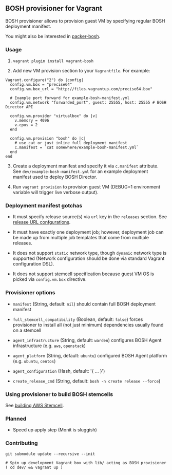 ## BOSH provisioner for Vagrant

BOSH provisioner allows to provision guest VM by specifying regular BOSH deployment manifest.

You might also be interested in [packer-bosh](https://github.com/cppforlife/packer-bosh).


### Usage

1. `vagrant plugin install vagrant-bosh`

2. Add new VM provision section to your `Vagrantfile`. For example:

```
Vagrant.configure("2") do |config|
  config.vm.box = "precise64"
  config.vm.box_url = "http://files.vagrantup.com/precise64.box"

  # Example port forward for example-bosh-manifest.yml
  config.vm.network "forwarded_port", guest: 25555, host: 25555 # BOSH Director API

  config.vm.provider "virtualbox" do |v|
    v.memory = 4096
    v.cpus = 2
  end

  config.vm.provision "bosh" do |c|
    # use cat or just inline full deployment manifest
    c.manifest = `cat somewhere/example-bosh-manifest.yml`
  end
end
```

3. Create a deployment manifest and specify it via `c.manifest` attribute.
   See `dev/example-bosh-manifest.yml` for an example deployment manifest used to deploy BOSH Director.

4. Run `vagrant provision` to provision guest VM
   (DEBUG=1 environment variable will trigger live verbose output).


### Deployment manifest gotchas

- It must specify release source(s) via `url` key in the `releases` section.
  See [release URL confgurations](docs/release-url.md).

- It must have exactly one deployment job; however, deployment job
  can be made up from multiple job templates that come from multiple releases.

- It does not support `static` network type, though `dynamic` network type is supported
  (Network configuration should be done via standard Vagrant configuration DSL).

- It does not support stemcell specification because guest VM OS is picked via `config.vm.box` directive.


### Provisioner options

- `manifest` (String, default: `nil`) 
  should contain full BOSH deployment manifest

- `full_stemcell_compatibility` (Boolean, default: `false`) 
  forces provisioner to install all (not just minimum) dependencies usually found on a stemcell

- `agent_infrastructure` (String, default: `warden`)
  configures BOSH Agent infrastructure (e.g. `aws`, `openstack`)

- `agent_platform` (String, default: `ubuntu`)
  configured BOSH Agent platform (e.g. `ubuntu`, `centos`)

- `agent_configuration` (Hash, default: '{ ... }')

- `create_release_cmd` (String, default: `bosh -n create release --force`)


### Using provisioner to build BOSH stemcells

See [building AWS Stemcell](docs/build-aws-stemcell.md).


### Planned

- Speed up apply step (Monit is sluggish)


### Contributing

```
git submodule update --recursive --init

# Spin up development Vagrant box with lib/ acting as BOSH provisioner
( cd dev/ && vagrant up )
```
